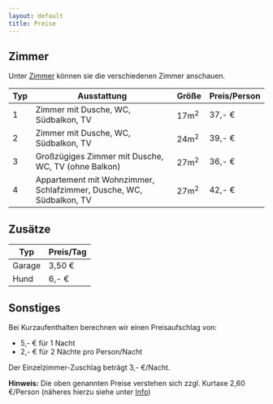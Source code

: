 ```yaml
---
layout: default
title: Preise
---
```

## Zimmer

Unter [Zimmer](zimmer) können sie die verschiedenen Zimmer anschauen.

| Typ | Ausstattung                                                         | Größe           | Preis/Person |
| --- | ------------------------------------------------------------------- | --------------- | ------------ |
| 1   | Zimmer mit Dusche, WC, Südbalkon, TV                                | 17m<sup>2</sup> | 37,- €       |
| 2   | Zimmer mit Dusche, WC, Südbalkon, TV                                | 24m<sup>2</sup> | 39,- €       |
| 3   | Großzügiges Zimmer mit Dusche, WC, TV (ohne Balkon)                 | 27m<sup>2</sup> | 36,- €       |
| 4   | Appartement mit Wohnzimmer, Schlafzimmer, Dusche, WC, Südbalkon, TV | 27m<sup>2</sup> | 42,- €       |

## Zusätze

| Typ    | Preis/Tag |
| ------ | --------- |
| Garage | 3,50 €    |
| Hund   | 6,- €     |

## Sonstiges

Bei Kurzaufenthalten berechnen wir einen Preisaufschlag von:

* 5,- € für 1 Nacht
* 2,- € für 2 Nächte pro Person/Nacht

Der Einzelzimmer-Zuschlag beträgt 3,- €/Nacht.

**Hinweis:** Die oben genannten Preise verstehen sich zzgl. Kurtaxe 2,60 €/Person (näheres hierzu siehe unter [Info](info))
